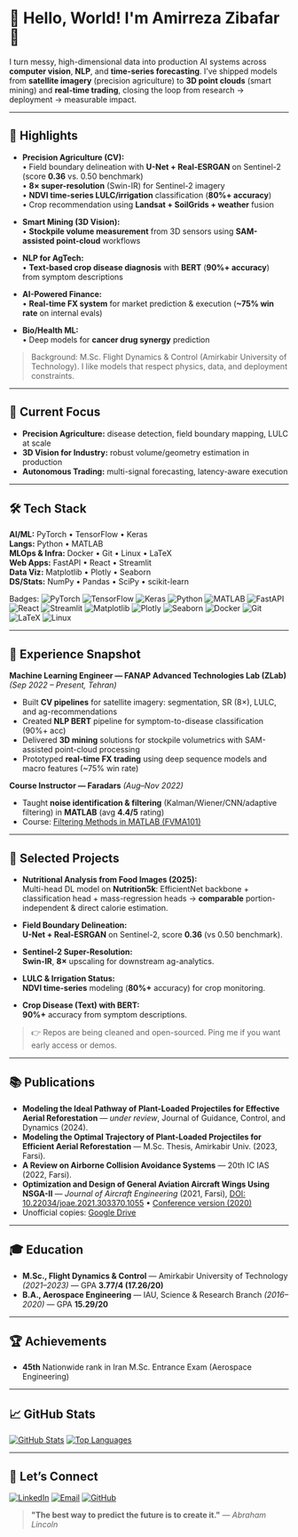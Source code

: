 # 👋 Hello, World! I'm Amirreza Zibafar 🚀

I turn messy, high-dimensional data into production AI systems across **computer vision**, **NLP**, and **time-series forecasting**. I’ve shipped models from **satellite imagery** (precision agriculture) to **3D point clouds** (smart mining) and **real-time trading**, closing the loop from research → deployment → measurable impact.

---

## 🌟 Highlights

- **Precision Agriculture (CV):**  
  • Field boundary delineation with **U-Net + Real-ESRGAN** on Sentinel-2 (score **0.36** vs. 0.50 benchmark)  
  • **8× super-resolution** (Swin-IR) for Sentinel-2 imagery  
  • **NDVI time-series LULC/irrigation** classification (**80%+ accuracy**)  
  • Crop recommendation using **Landsat + SoilGrids + weather** fusion

- **Smart Mining (3D Vision):**  
  • **Stockpile volume measurement** from 3D sensors using **SAM-assisted point-cloud** workflows

- **NLP for AgTech:**  
  • **Text-based crop disease diagnosis** with **BERT** (**90%+ accuracy**) from symptom descriptions

- **AI-Powered Finance:**  
  • **Real-time FX system** for market prediction & execution (**~75% win rate** on internal evals)

- **Bio/Health ML:**  
  • Deep models for **cancer drug synergy** prediction

> Background: M.Sc. Flight Dynamics & Control (Amirkabir University of Technology). I like models that respect physics, data, and deployment constraints.

---

## 🔭 Current Focus

- **Precision Agriculture:** disease detection, field boundary mapping, LULC at scale  
- **3D Vision for Industry:** robust volume/geometry estimation in production  
- **Autonomous Trading:** multi-signal forecasting, latency-aware execution

---

## 🛠️ Tech Stack

**AI/ML:** PyTorch • TensorFlow • Keras  
**Langs:** Python • MATLAB  
**MLOps & Infra:** Docker • Git • Linux • LaTeX  
**Web Apps:** FastAPI • React • Streamlit  
**Data Viz:** Matplotlib • Plotly • Seaborn  
**DS/Stats:** NumPy • Pandas • SciPy • scikit-learn

Badges:
![PyTorch](https://img.shields.io/badge/PyTorch-%23EE4C2C.svg?style=for-the-badge&logo=PyTorch&logoColor=white)
![TensorFlow](https://img.shields.io/badge/TensorFlow-%23FF6F00.svg?style=for-the-badge&logo=TensorFlow&logoColor=white)
![Keras](https://img.shields.io/badge/Keras-%23D00000.svg?style=for-the-badge&logo=Keras&logoColor=white)
![Python](https://img.shields.io/badge/Python-%233776AB.svg?style=for-the-badge&logo=python&logoColor=ffdd54)
![MATLAB](https://img.shields.io/badge/Matlab-%23F7B800.svg?style=for-the-badge&logo=matlab&logoColor=white)
![FastAPI](https://img.shields.io/badge/FastAPI-005571?style=for-the-badge&logo=fastapi)
![React](https://img.shields.io/badge/React-%2300D2FF.svg?style=for-the-badge&logo=react&logoColor=black)
![Streamlit](https://img.shields.io/badge/Streamlit-%23FF4B47.svg?style=for-the-badge&logo=streamlit&logoColor=white)
![Matplotlib](https://img.shields.io/badge/Matplotlib-%23ffffff.svg?style=for-the-badge&logo=Matplotlib&logoColor=black)
![Plotly](https://img.shields.io/badge/Plotly-%233F4F75.svg?style=for-the-badge&logo=plotly&logoColor=white)
![Seaborn](https://img.shields.io/badge/Seaborn-%2323172D.svg?style=for-the-badge&logo=seaborn&logoColor=white)
![Docker](https://img.shields.io/badge/Docker-%2300A4D7.svg?style=for-the-badge&logo=docker&logoColor=white)
![Git](https://img.shields.io/badge/Git-%23F05032.svg?style=for-the-badge&logo=git&logoColor=white)
![LaTeX](https://img.shields.io/badge/LaTeX-%23008080.svg?style=for-the-badge&logo=latex&logoColor=white)
![Linux](https://img.shields.io/badge/Linux-%23FCC624.svg?style=for-the-badge&logo=linux&logoColor=black)

---

## 🧪 Experience Snapshot

**Machine Learning Engineer — FANAP Advanced Technologies Lab (ZLab)** *(Sep 2022 – Present, Tehran)*  
- Built **CV pipelines** for satellite imagery: segmentation, SR (8×), LULC, and ag-recommendations  
- Created **NLP BERT** pipeline for symptom-to-disease classification (90%+ acc)  
- Delivered **3D mining** solutions for stockpile volumetrics with SAM-assisted point-cloud processing  
- Prototyped **real-time FX trading** using deep sequence models and macro features (~75% win rate)

**Course Instructor — Faradars** *(Aug–Nov 2022)*  
- Taught **noise identification & filtering** (Kalman/Wiener/CNN/adaptive filtering) in **MATLAB** (avg **4.4/5** rating)  
- Course: [Filtering Methods in MATLAB (FVMA101)](https://faradars.org/courses/filtering-methods-in-matlab-fvma101)

---

## 🧬 Selected Projects

- **Nutritional Analysis from Food Images (2025):**  
  Multi-head DL model on **Nutrition5k**: EfficientNet backbone + classification head + mass-regression heads → **comparable** portion-independent & direct calorie estimation.

- **Field Boundary Delineation:**  
  **U-Net + Real-ESRGAN** on Sentinel-2, score **0.36** (vs 0.50 benchmark).  

- **Sentinel-2 Super-Resolution:**  
  **Swin-IR**, **8×** upscaling for downstream ag-analytics.

- **LULC & Irrigation Status:**  
  **NDVI time-series** modeling (**80%+** accuracy) for crop monitoring.

- **Crop Disease (Text) with BERT:**  
  **90%+** accuracy from symptom descriptions.

> 👉 Repos are being cleaned and open-sourced. Ping me if you want early access or demos.

---

## 📚 Publications

- **Modeling the Ideal Pathway of Plant-Loaded Projectiles for Effective Aerial Reforestation** — *under review*, Journal of Guidance, Control, and Dynamics (2024).  
- **Modeling the Optimal Trajectory of Plant-Loaded Projectiles for Efficient Aerial Reforestation** — M.Sc. Thesis, Amirkabir Univ. (2023, Farsi).  
- **A Review on Airborne Collision Avoidance Systems** — 20th IC IAS (2022, Farsi).  
- **Optimization and Design of General Aviation Aircraft Wings Using NSGA-II** — *Journal of Aircraft Engineering* (2021, Farsi), [DOI: 10.22034/joae.2021.303370.1055](https://doi.org/10.22034/joae.2021.303370.1055) • [Conference version (2020)](https://civilica.com/doc/1362340/)  
- Unofficial copies: [Google Drive](https://drive.google.com/drive/folders/12n4GRY7kvkGPtKPngPdJ1jpu95YvTVzA?usp=sharing)

---

## 🎓 Education

- **M.Sc., Flight Dynamics & Control** — Amirkabir University of Technology *(2021–2023)* — GPA **3.77/4 (17.26/20)**  
- **B.A., Aerospace Engineering** — IAU, Science & Research Branch *(2016–2020)* — GPA **15.29/20**

---

## 🏆 Achievements

- **45th** Nationwide rank in Iran M.Sc. Entrance Exam (Aerospace Engineering)

---

## 📈 GitHub Stats

[![GitHub Stats](https://github-readme-stats.vercel.app/api?username=AmirrrezaZ&show_icons=true&theme=tokyonight)](https://github.com/AmirrrezaZ)
[![Top Languages](https://github-readme-stats.vercel.app/api/top-langs/?username=AmirrrezaZ&layout=compact&theme=tokyonight)](https://github.com/AmirrrezaZ)

---

## 🤝 Let’s Connect

[![LinkedIn](https://img.shields.io/badge/LinkedIn-%230077B5.svg?style=for-the-badge&logo=linkedin&logoColor=white)](https://linkedin.com/in/amirreza-zibafar-725139199)
[![Email](https://img.shields.io/badge/Email-D14836?style=for-the-badge&logo=gmail&logoColor=white)](mailto:amirzibafar1@gmail.com)
[![GitHub](https://img.shields.io/badge/GitHub-000.svg?style=for-the-badge&logo=github&logoColor=white)](https://github.com/AmirrrezaZ)

> **"The best way to predict the future is to create it."** — *Abraham Lincoln*
